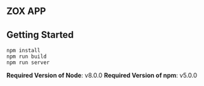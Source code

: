 ## ZOX APP

## Getting Started
    npm install
    npm run build
    npm run server
    
**Required Version of Node**: v8.0.0
**Required Version of npm**: v5.0.0